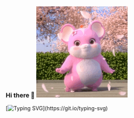 ### Hi there 👋 ![image](https://github.com/gaogaomomo/gaogaomomo/blob/main/xiaohuashu.gif)
[![Typing SVG](https://readme-typing-svg.demolab.com?font=Dancing+Script&weight=600&size=30&pause=1000&color=F7CD2A&background=FFF790AF&center=true&vCenter=true&random=false&width=350&height=40&lines=I'm+a+maths+student.)](https://git.io/typing-svg)
<!--
**gaogaomomo/gaogaomomo** is a ✨ _special_ ✨ repository because its `README.md` (this file) appears on your GitHub profile.

Here are some ideas to get you started:

- 🔭 I’m currently working on ...
- 🌱 I’m currently learning ...
- 👯 I’m looking to collaborate on ...
- 🤔 I’m looking for help with ...
- 💬 Ask me about ...
- 📫 How to reach me: ...
- 😄 Pronouns: ...
- ⚡ Fun fact: ...
-->
